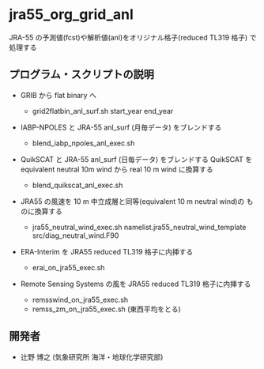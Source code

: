 jra55_org_grid_anl
========

  JRA-55 の予測値(fcst)や解析値(anl)をオリジナル格子(reduced TL319 格子)
  で処理する


プログラム・スクリプトの説明
--------

  * GRIB から flat binary へ

     - grid2flatbin_anl_surf.sh start_year end_year


  * IABP-NPOLES と JRA-55 anl_surf (月毎データ) をブレンドする

     - blend_iabp_npoles_anl_exec.sh 


  * QuikSCAT と JRA-55 anl_surf (日毎データ) をブレンドする
    QuikSCAT を equivalent neutral 10m wind から real 10 m wind に換算する

     - blend_quikscat_anl_exec.sh


  * JRA55 の風速を 10 m 中立成層と同等(equivalent 10 m neutral wind)の
    ものに換算する

     - jra55_neutral_wind_exec.sh
       namelist.jra55_neutral_wind_template
       src/diag_neutral_wind.F90

  * ERA-Interim を JRA55 reduced TL319 格子に内挿する

     - erai_on_jra55_exec.sh

  * Remote Sensing Systems の風を JRA55 reduced TL319 格子に内挿する

     - remsswind_on_jra55_exec.sh
     - remss_zm_on_jra55_exec.sh (東西平均をとる)

開発者
--------

  * 辻野 博之 (気象研究所 海洋・地球化学研究部)
